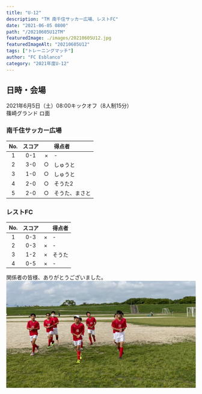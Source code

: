 ```yaml
---
title: "U-12"
description: "TM 南千住サッカー広場、レストFC"
date: "2021-06-05 0800"
path: "/20210605U12TM"
featuredImage: ./images/20210605U12.jpg
featuredImageAlt: "20210605U12"
tags: ["トレーニングマッチ"]
author: "FC Esblanco"
category: "2021年度U-12"
---
```


## 日時・会場

2021年6月5日（土）08:00キックオフ（8人制15分）  
篠崎グランド ロ面

### 南千住サッカー広場

| No.| スコア |   | 得点者  |
|:--:|:------:|:-:|:--------|
| 1  | 0-1      | × |-        |
| 2  | 3-0      | ○ |しゅうと  |
| 3  | 1-0      | ○ |しゅうと  |
| 4  | 2-0      | ○ |そうた2   |
| 5  | 2-0      | ○ |そうた、まさと|

### レストFC

| No.| スコア |   | 得点者  |
|:--:|:------:|:-:|:--------|
| 1  | 0-3      | × |-      |
| 2  | 0-3      | × |-      |
| 3  | 1-2      | × |そうた  |
| 4  | 0-5      | × |-      |


<script src="https://adm.shinobi.jp/s/f9835040bccb6582c56df68b8f5ecca7"></script>

関係者の皆様、ありがとうございました。
![20210605U12](./images/20210605U12b.jpg "篠崎グランドロ面")
